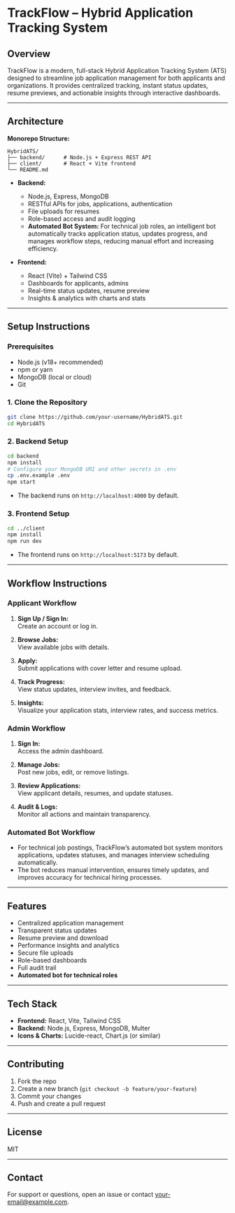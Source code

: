 # TrackFlow – Hybrid Application Tracking System

## Overview

TrackFlow is a modern, full-stack Hybrid Application Tracking System (ATS) designed to streamline job application management for both applicants and organizations. It provides centralized tracking, instant status updates, resume previews, and actionable insights through interactive dashboards.

---

## Architecture

**Monorepo Structure:**
```
HybridATS/
├── backend/      # Node.js + Express REST API
├── client/       # React + Vite frontend
└── README.md
```

- **Backend:**  
  - Node.js, Express, MongoDB  
  - RESTful APIs for jobs, applications, authentication  
  - File uploads for resumes  
  - Role-based access and audit logging
  - **Automated Bot System:** For technical job roles, an intelligent bot automatically tracks application status, updates progress, and manages workflow steps, reducing manual effort and increasing efficiency.

- **Frontend:**  
  - React (Vite) + Tailwind CSS  
  - Dashboards for applicants, admins  
  - Real-time status updates, resume preview  
  - Insights & analytics with charts and stats

---

## Setup Instructions

### Prerequisites

- Node.js (v18+ recommended)
- npm or yarn
- MongoDB (local or cloud)
- Git

### 1. Clone the Repository

```bash
git clone https://github.com/your-username/HybridATS.git
cd HybridATS
```

### 2. Backend Setup

```bash
cd backend
npm install
# Configure your MongoDB URI and other secrets in .env
cp .env.example .env
npm start
```
- The backend runs on `http://localhost:4000` by default.

### 3. Frontend Setup

```bash
cd ../client
npm install
npm run dev
```
- The frontend runs on `http://localhost:5173` by default.

---

## Workflow Instructions

### Applicant Workflow

1. **Sign Up / Sign In:**  
   Create an account or log in.

2. **Browse Jobs:**  
   View available jobs with details.

3. **Apply:**  
   Submit applications with cover letter and resume upload.

4. **Track Progress:**  
   View status updates, interview invites, and feedback.

5. **Insights:**  
   Visualize your application stats, interview rates, and success metrics.

### Admin Workflow

1. **Sign In:**  
   Access the admin dashboard.

2. **Manage Jobs:**  
   Post new jobs, edit, or remove listings.

3. **Review Applications:**  
   View applicant details, resumes, and update statuses.

4. **Audit & Logs:**  
   Monitor all actions and maintain transparency.

### Automated Bot Workflow

- For technical job postings, TrackFlow’s automated bot system monitors applications, updates statuses, and manages interview scheduling automatically.  
- The bot reduces manual intervention, ensures timely updates, and improves accuracy for technical hiring processes.

---

## Features

- Centralized application management
- Transparent status updates
- Resume preview and download
- Performance insights and analytics
- Secure file uploads
- Role-based dashboards
- Full audit trail
- **Automated bot for technical roles**

---

## Tech Stack

- **Frontend:** React, Vite, Tailwind CSS
- **Backend:** Node.js, Express, MongoDB, Multer
- **Icons & Charts:** Lucide-react, Chart.js (or similar)

---

## Contributing

1. Fork the repo
2. Create a new branch (`git checkout -b feature/your-feature`)
3. Commit your changes
4. Push and create a pull request

---

## License

MIT

---

## Contact

For support or questions, open an issue or contact [your-email@example.com](mailto:your-email@example.com).